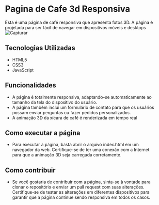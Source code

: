 # Pagina de Cafe 3d Responsiva
Esta é uma página de café responsiva que apresenta fotos 3D. A página é projetada para ser fácil de navegar em dispositivos móveis e desktops
![Capturar](https://user-images.githubusercontent.com/86318311/235826331-6dddfd4c-0ac5-4122-a45d-99897f6864f3.PNG)

## Tecnologias Utilizadas
- HTML5
- CSS3
- JavaScript

## Funcionalidades
- A página é totalmente responsiva, adaptando-se automaticamente ao tamanho da tela do dispositivo do usuário.
- A página também inclui um formulário de contato para que os usuários possam enviar perguntas ou fazer pedidos personalizados.
- A animação 3D da xícara de café é renderizada em tempo real 

## Como executar a página
- Para executar a página, basta abrir o arquivo index.html em um navegador da web. Certifique-se de ter uma conexão com a Internet para que a animação 3D seja carregada corretamente.

## Como contribuir
- Se você gostaria de contribuir com a página, sinta-se à vontade para clonar o repositório e enviar um pull request com suas alterações. Certifique-se de testar as alterações em diferentes dispositivos para garantir que a página continue sendo responsiva em todos os casos.
